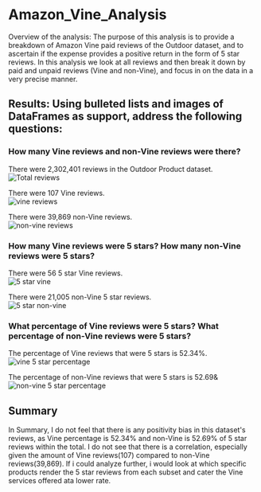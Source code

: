 # Amazon_Vine_Analysis

Overview of the analysis: The purpose of this analysis is to provide a breakdown of Amazon Vine paid reviews of the Outdoor dataset, and to ascertain if the expense provides a positive return in the form of 5 star reviews. In this analysis we look at all reviews and then break it down by paid and unpaid reviews (Vine and non-Vine), and focus in on the data in a very precise manner.


## Results: Using bulleted lists and images of DataFrames as support, address the following questions:
### How many Vine reviews and non-Vine reviews were there?

There were 2,302,401 reviews in the Outdoor Product dataset.
<br>![Total reviews](https://user-images.githubusercontent.com/85216568/141704527-6958f443-92d1-4a3b-bf38-0dd73ff02fc4.PNG)

There were 107 Vine reviews.
<br>![vine reviews](https://user-images.githubusercontent.com/85216568/141704744-30025530-2c13-4f94-afdf-6073a14bedf2.PNG)

There were 39,869 non-Vine reviews.
<br>![non-vine reviews](https://user-images.githubusercontent.com/85216568/141704755-13180e21-ac9f-4c98-81b8-14858e820d67.PNG)


### How many Vine reviews were 5 stars? How many non-Vine reviews were 5 stars?

There were 56 5 star Vine reviews.
<br>![5 star vine](https://user-images.githubusercontent.com/85216568/141704590-14976995-a5e1-4922-bb47-afdb3ea5aae9.PNG)

There were 21,005 non-Vine 5 star reviews.
<br>![5 star non-vine](https://user-images.githubusercontent.com/85216568/141704702-e6cdbfb4-1c00-483f-a47d-0ae3a199dd33.PNG)


### What percentage of Vine reviews were 5 stars? What percentage of non-Vine reviews were 5 stars?

The percentage of Vine reviews that were 5 stars is 52.34%.
<br>![vine 5 star percentage](https://user-images.githubusercontent.com/85216568/141704786-60ebae4a-4e1e-4d8e-9a13-34907ccc80df.PNG)

The percentage of non-Vine reviews that were 5 stars is 52.69&
<br>![non-vine 5 star percentage](https://user-images.githubusercontent.com/85216568/141704815-aaa6adcd-7e2d-4cf6-a714-109b4741e2c3.PNG)

## Summary
In Summary, I do not feel that there is any positivity bias in this dataset's reviews, as Vine percentage is 52.34% and non-Vine is 52.69% of 5 star reviews within the total. I do not see that there is a correlation, especially given the amount of Vine reviews(107) compared to non-Vine reviews(39,869). If i could analyze further, i would look at which specific products render the 5 star reviews from each subset and cater the Vine services offered ata lower rate.
